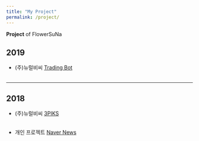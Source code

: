 ```yaml
---
title: "My Project"
permalink: /project/
---
```


**Project** of FlowerSuNa

## 2019

- (주)뉴럴비씨 [Trading Bot](trading_bot/trading_bot.pdf)
<br><br>
---
## 2018

- (주)뉴럴비씨 [3PIKS](3piks/3piks.pdf)
<br><br>

- 개인 프로젝트 [Naver News](naver_news/naver_news.html)
